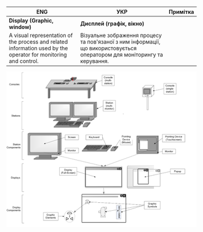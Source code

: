 | ENG                                                          | УКР                                                          | Примітка |
| ------------------------------------------------------------ | ------------------------------------------------------------ | -------- |
| **Display (Graphic, window)**                                | **Дисплей (графік, вікно)**                                  |          |
| A visual representation of the process and related information used by the operator for monitoring and control. | Візуальне зображення процесу та пов'язаної з ним інформації, що використовується оператором для моніторингу та керування. |          |

![](media/1.png)